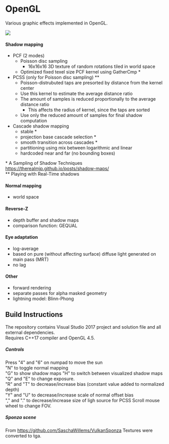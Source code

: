 # OpenGL

Various graphic effects implemented in OpenGL.

![](https://i.ibb.co/BjsvhPt/Bez-tytu-u.png)

#### Shadow mapping
- PCF (2 modes)
  - Poisson disc sampling
    - 16x16x16 3D texture of random rotations tiled in world space
  - Optimized fixed texel size PCF kernel using GatherCmp &#42;
- PCSS (only for Poisson disc sampling) &#42;&#42;
  - Poisson-distrubuted taps are presorted by distance from the kernel center
  - Use this kernel to estimate the average distance ratio
  - The amount of samples is reduced proportionally to the average distance ratio
    - This affects the radius of kernel, since the taps are sorted
  - Use only the reduced amount of samples for final shadow computation
- Cascade shadow mapping
  - stable &#42;
  - projection base cascade selection &#42;
  - smooth transition across cascades &#42;
  - partitioning using mix between logarithmic and linear
  - hardcoded near and far (no bounding boxes)

&#42; A Sampling of Shadow Techniques https://therealmjp.github.io/posts/shadow-maps/  
&#42;&#42; Playing with Real-Time shadows  
#### Normal mapping
- world space

#### Reverse-Z
- depth buffer and shadow maps
- comparison function: GEQUAL

#### Eye adaptation
- log-average
- based on pure (without affecting surface) diffuse light generated on main pass (MRT)
- no lag

#### Other
- forward rendering
- separate passes for alpha masked geometry
- lightning model: Blinn-Phong

## Build Instructions
The repository contains Visual Studio 2017 project and solution file and all external dependencies.  
Requires C++17 compiler and OpenGL 4.5.

##### Controls
Press
"4" and "6" on numpad to move the sun  
"N" to toggle normal mapping  
"G" to show shadow maps
"H" to switch between visualized shadow maps
"Q" and "E" to change exposure.  
"R" and "T" to decrease/increase bias (constant value added to normalized depth)  
"Y" and "U" to decrease/increase scale of normal offset bias  
"," and "." to decrease/increase size of ligh source for PCSS
Scroll mouse wheel to change FOV.


##### Sponza scene
From https://github.com/SaschaWillems/VulkanSponza
Textures were converted to tga.